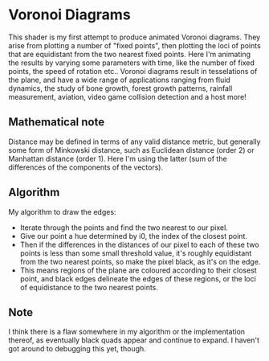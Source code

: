 # Voronoi Diagrams

This shader is my first attempt to produce animated Voronoi diagrams. They arise from plotting a number of "fixed points", then plotting the loci of points that are equidistant from the two nearest fixed points. Here I'm animating the results by varying some parameters with time, like the number of fixed points, the speed of rotation etc.. Voronoi diagrams result in tesselations of the plane, and have a wide range of applications ranging from fluid dynamics, the study of bone growth, forest growth patterns, rainfall measurement, aviation, video game collision detection and a host more!

## Mathematical note

Distance may be defined in terms of any valid distance metric, but generally some form of Minkowski distance, such as Euclidean distance (order 2) or Manhattan distance (order 1). Here I'm using the latter (sum of the differences of the components of the vectors). 

## Algorithm

My algorithm to draw the edges:

* Iterate through the points and find the two nearest to our pixel.
* Give our point a hue determined by i0, the index of the 
closest point.
* Then if the differences in the distances of our pixel to each of
these two points is less than some small threshold value, 
it's roughly equidistant from the two nearest points, so 
make the pixel black, as it's on the edge.
* This means regions of the plane are coloured according to their closest point, and black edges delineate the edges of these regions, or the loci of equidistance to the two nearest points.

## Note

I think there is a flaw somewhere in my algorithm or the implementation thereof, as eventually black quads appear and continue to expand.  I haven't got around to debugging this yet, though.

